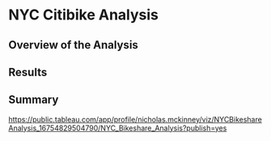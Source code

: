 # NYC Citibike Analysis

## Overview of the Analysis


## Results


## Summary

https://public.tableau.com/app/profile/nicholas.mckinney/viz/NYCBikeshareAnalysis_16754829504790/NYC_Bikeshare_Analysis?publish=yes

